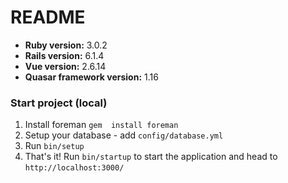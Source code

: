 # README

* **Ruby version:** 3.0.2
* **Rails version:** 6.1.4
* **Vue version:** 2.6.14
* **Quasar framework version:** 1.16

### Start project (local)
1. Install foreman `gem  install foreman`
2. Setup your database - add `config/database.yml`
3. Run `bin/setup`
4. That's it! Run `bin/startup` to start the application and head to `http://localhost:3000/`

